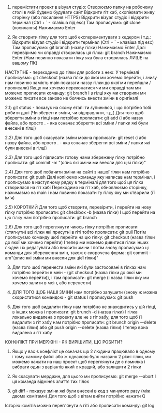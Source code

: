 1) перемістити проект в візуал студіо:
Створюємо папку на робочому столі в якій будемо будувати сайт
Відкрити гіт хаб, скопіювати живу сторінку (або посилання HTTPS)
Відкрити візуал студіо і відкрити термінал (Ctrl + ` - клавіша під esc)
Там прописуємо: git clone (посилання)
Нажимаємо Enter

2) Як створити гілку для того щоб експерементувати з хедером і т.д.:
Відкрити візуал студіо і відкрити термінал (Ctrl + ` - клавіша під esc)
Там прописуємо: git branch (назву гілки)
Нажимаємо Enter
Далі перевіримо чи справді створилась ця гілка: git branch
Нажимаємо Enter (Нам повинно показати гілку яка була створилась ЛИШЕ на вашому ПК)

НАСТУПНЕ - переходимо до гілки для роботи з нею:
У терміналі прописуємо: git checkout (назва гілки до якої ми хочемо перейти, і знизу нам повинно замість main показати назву гілки до якої ми перейшли / прописали)
Якщо ми хочемо переконатися чи ми справді там ми можемо прописати команду: git branch 
І в гілці яку ми створили ми можемо писати все заново не боячись внести зміни в оригіналі

2.1) git status - показує на якому етапі ти зупинився, і що потрібно тобі робити далі (Чи зберегти зміни, чи відправляти, т.д.)
 Для того щоб зберегти зміни в гілці нам потрібно прописати:
git add (і або назву файла, або просто . - яка означає зберегти всі зміни / папки які були внесені в гілці)

2.2) Для того щоб скасувати зміни можна прописати:
git reset (і або назву файла, або просто . - яка означає зберегти всі зміни / папки які були внесені в гілці)

2.3) Для того щоб підписати готову нами збережену гілку потрібно прописати:
git commit -m "(опис які зміни ми внесли для цієї гілки)"

2.4) Для того щоб побачити зміни на сайті з нашої гілки нам потрібно прописати:
git push 
Далі копіюємо команду яку написав нам термінал, і прописуємо в наступному рядку в терміналі для того щоб ця гілка створилася на гіт хабі
Переходимо на гіт хаб, обновлюємо сторінку, нажимаємо на main і нам повинно показати ту гілку яку ми створили (її ім'я)

2.5) КОРОТКИЙ
Для того щоб створити, перевірити, і перейти на нову гілку потрібно прописати:
git checkbox -b (назва гілки)
І щоб перейти на цю гілку нам потрібно прописати:
git branch

2.6) Для того щоб переглянути чиюсь гілку потрібно прописати (стягнути) всі гілки які присутні в гіті тобто прописати:
git pull
Потім прописуємо команду щоб перейти на цю гілку:
git checkout (назва гілки до якої ми хочемо перейти)
І тепер ми можемо дивитися гілки інших людей і їх редагувати або вносити зміни
І потім знову прописуємо ці команди для збереження змін, також є скорочена форма:
git commit -am"(опис які зміни ми внесли для цієї гілки)"

3) Для того щоб перенести зміни які були застосовані в гілках нам потрібно перейти в меін - (git checkout (назва гілки до якої ми хочемо перейти)), і там прописати:
git merge (і назва гілки яку ми хочемо залити в меін, або перенести)

4) ДЛЯ ТОГО ЩОБ НАШІ ЗМІНИ нам потрібно запушити (знову ж можна скористатися командою  - git status
І прописуємо:
git push

5) Для того щоб видалити гілку нам потрібно не знаходитись у цій гілці, в інших можна і прописати:
git brunch -d (назва гілки)
І гілка локально видалена з проекту але не з гіт хабу, для того щоб її видалити з гіт хабу нам потрібно прописати: 
git brunch origin --delete (назва гілки)
або
git push origin --delete (назва гілки)
І тепер вона видалена з гіт хабу


КОНФЛІКТ ПРИ МЕРЖІНІ - ЯК ВИРІШИТИ, ЩО РОБИТИ?

1) Якщо у вас є конфлікт це означає що 2 людини працювало в одному і тому самому файлі або ж однаково було названо 2 різні гілки, ми можемо нажати  на наш проект щоб переглянути де є помилка і вибрати один з варіантів який є кращий, або залишити 2 гілки

2) Як скасувати мерджин, для цього ми прописуємо:
git merge --abort 
І ця команда відміняє злиття тих гілок

7) git diff - показує зміни які були внесені в код з минулого разу (між двома комітами)
Для того щоб з вітам вийти потрібно нажати Q

Історію комітів можна переглянути в гіті або прописати команду: git log
